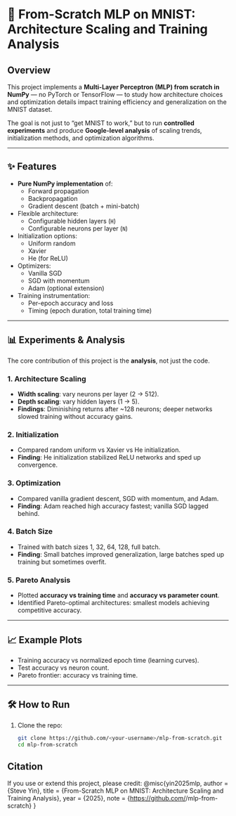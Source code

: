 # 🧠 From-Scratch MLP on MNIST: Architecture Scaling and Training Analysis

## Overview
This project implements a **Multi-Layer Perceptron (MLP) from scratch in NumPy** — no PyTorch or TensorFlow — to study how architecture choices and optimization details impact training efficiency and generalization on the MNIST dataset.

The goal is not just to “get MNIST to work,” but to run **controlled experiments** and produce **Google-level analysis** of scaling trends, initialization methods, and optimization algorithms.

---

## ✨ Features
- **Pure NumPy implementation** of:
  - Forward propagation  
  - Backpropagation  
  - Gradient descent (batch + mini-batch)  
- Flexible architecture:
  - Configurable hidden layers (`H`)  
  - Configurable neurons per layer (`N`)  
- Initialization options:
  - Uniform random  
  - Xavier  
  - He (for ReLU)  
- Optimizers:
  - Vanilla SGD  
  - SGD with momentum  
  - Adam (optional extension)  
- Training instrumentation:
  - Per-epoch accuracy and loss  
  - Timing (epoch duration, total training time)  

---

## 📊 Experiments & Analysis
The core contribution of this project is the **analysis**, not just the code.  

### 1. Architecture Scaling
- **Width scaling**: vary neurons per layer (2 → 512).  
- **Depth scaling**: vary hidden layers (1 → 5).  
- **Findings**: Diminishing returns after ~128 neurons; deeper networks slowed training without accuracy gains.

### 2. Initialization
- Compared random uniform vs Xavier vs He initialization.  
- **Finding**: He initialization stabilized ReLU networks and sped up convergence.

### 3. Optimization
- Compared vanilla gradient descent, SGD with momentum, and Adam.  
- **Finding**: Adam reached high accuracy fastest; vanilla SGD lagged behind.

### 4. Batch Size
- Trained with batch sizes 1, 32, 64, 128, full batch.  
- **Finding**: Small batches improved generalization, large batches sped up training but sometimes overfit.

### 5. Pareto Analysis
- Plotted **accuracy vs training time** and **accuracy vs parameter count**.  
- Identified Pareto-optimal architectures: smallest models achieving competitive accuracy.

---

## 📈 Example Plots
- Training accuracy vs normalized epoch time (learning curves).  
- Test accuracy vs neuron count.  
- Pareto frontier: accuracy vs training time.  

---

## 🛠️ How to Run
1. Clone the repo:
   ```bash
   git clone https://github.com/<your-username>/mlp-from-scratch.git
   cd mlp-from-scratch


## Citation
If you use or extend this project, please credit:
@misc{yin2025mlp,
  author = {Steve Yin},
  title = {From-Scratch MLP on MNIST: Architecture Scaling and Training Analysis},
  year = {2025},
  note = {https://github.com/<Featherless-Bipod>/mlp-from-scratch}
}
